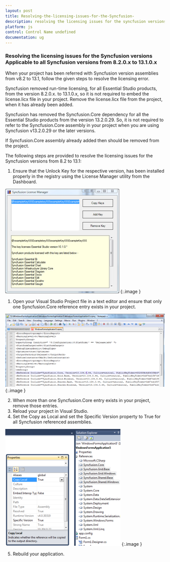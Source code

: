 ```yaml
---
layout: post
title: Resolving-the-licensing-issues-for-the-Syncfusion-
description: resolving the licensing issues for the syncfusion versions applicable to all syncfusion versions from 8.2.0.x to 13.1.0.x
platform: js
control: Control Name undefined
documentation: ug
---
```


### Resolving the licensing issues for the Syncfusion versions Applicable to all Syncfusion versions from 8.2.0.x to 13.1.0.x

When your project has been referred with Syncfusion version assemblies from v8.2 to 13.1, follow the given steps to resolve the licensing error.

Syncfusion removed run-time licensing, for all Essential Studio products, from the version 8.2.0.x. to 13.1.0.x, so it is not required to embed the license.licx file in your project. Remove the license.licx file from the project, when it has already been added.

Syncfusion has removed the Syncfusion.Core dependency for all the Essential Studio products from the version 13.2.0.29. So, it is not required to refer to the Syncfusion.Core assembly in your project when you are using Syncfusion v13.2.0.29 or the later versions. 

If Syncfusion.Core assembly already added then should be removed from the project.



> 

The following steps are provided to resolve the licensing issues for the Syncfusion versions from 8.2 to 13.1:

1. Ensure that the Unlock Key for the respective version, has been installed properly in the registry using the License Manager utility from the Dashboard.





![C:/Users/kannanns/Desktop/license-manager.png](Resolving-the-licensing-issues-for-the-Syncfusion-_images/Resolving-the-licensing-issues-for-the-Syncfusion-_img1.png)
{:.image }


1. Open your Visual Studio Project file in a text editor and ensure that only one Syncfusion.Core reference entry exists in your project.



![](Resolving-the-licensing-issues-for-the-Syncfusion-_images/Resolving-the-licensing-issues-for-the-Syncfusion-_img2.png)
{:.image }


2. When more than one Syncfusion.Core entry exists in your project, remove those entries.
3. Reload your project in Visual Studio.
4. Set the Copy as Local and set the Specific Version property to True for all Syncfusion referenced assemblies.



![](Resolving-the-licensing-issues-for-the-Syncfusion-_images/Resolving-the-licensing-issues-for-the-Syncfusion-_img3.png)
{:.image }


5. Rebuild your application.
